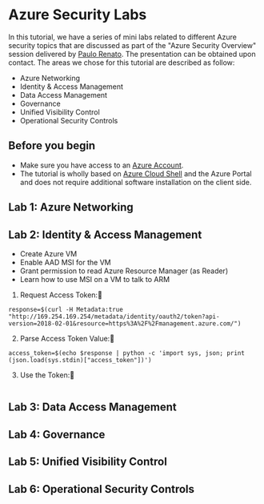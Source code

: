 # Azure Security Labs

In this tutorial, we have a series of mini labs related to different Azure security topics that are discussed as part of the "Azure Security Overview" session delivered by [Paulo Renato](https://www.linkedin.com/in/paulorenato/). The presentation can be obtained upon contact. The areas we chose for this tutorial are described as follow: 

* Azure Networking
* Identity & Access Management
* Data Access Management
* Governance
* Unified Visibility Control
* Operational Security Controls

## Before you begin

* Make sure you have access to an [Azure Account](https://azure.microsoft.com/en-us/free/).
* The tutorial is wholly based on [Azure Cloud Shell](https://azure.microsoft.com/en-us/features/cloud-shell/) and the Azure Portal and does not require additional software installation on the client side.

## Lab 1: Azure Networking

## Lab 2: Identity & Access Management

* Create Azure VM
* Enable AAD MSI for the VM
* Grant permission to read Azure Resource Manager (as Reader)
* Learn how to use MSI on a VM to talk to ARM
1. Request Access Token:
```console 
response=$(curl -H Metadata:true "http://169.254.169.254/metadata/identity/oauth2/token?api-version=2018-02-01&resource=https%3A%2F%2Fmanagement.azure.com/")
```
2. Parse Access Token Value:
```console 
access_token=$(echo $response | python -c 'import sys, json; print (json.load(sys.stdin)["access_token"])') 
```
3. Use the Token: 
```console url="https://management.azure.com/subscriptions/1ad652b3-4cc2-40fd-991d-2d2a6910d22b/resourceGroups/tmpMS_MSItest?api-version=2016-09-01"curl $url -H "x-ms-version: 2017-11-09" -H "Authorization: Bearer $access_token"
```


## Lab 3: Data Access Management

## Lab 4: Governance

## Lab 5: Unified Visibility Control

## Lab 6: Operational Security Controls
